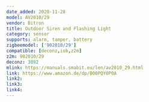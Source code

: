 ```yaml
---
date_added: 2020-11-28
model: AV2010/29
vendor: Bitron
title: Outdoor Siren and Flashing Light
category: sensor
supports: alarm, tamper, battery
zigbeemodel: ['902010/29']
compatible: [deconz,iob,z2m]
z2m: 902010/29
deconz: 3092 
mlink: https://manuals.smabit.eu/len/av2010_29.html
link: https://www.amazon.de/dp/B00PQY0P0A
link2: 
link3:
link4:
---
```


